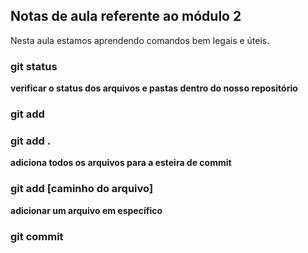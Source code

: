 ## Notas de aula referente ao módulo 2

Nesta aula estamos aprendendo comandos bem legais e úteis.

### git status
**verificar o status dos arquivos e pastas dentro do nosso repositório**


### git add


### git add .

**adiciona todos os arquivos para a esteira de commit**

### git add [caminho do arquivo]

**adicionar um arquivo em específico**


### git commit